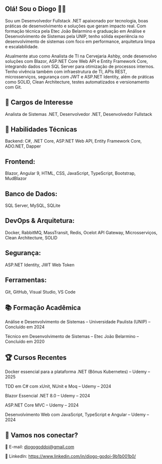 ## Olá! Sou o Diogo 👨‍💻

Sou um Desenvolvedor Fullstack .NET apaixonado por tecnologia, boas práticas de desenvolvimento e soluções que geram impacto real. Com formação técnica pela Etec João Belarmino e graduação em Análise e Desenvolvimento de Sistemas pela UNIP, tenho sólida experiência no desenvolvimento de sistemas com foco em performance, arquitetura limpa e escalabilidade.

Atualmente atuo como Analista de TI na Cervejaria Ashby, onde desenvolvo soluções com Blazor, ASP.NET Core Web API e Entity Framework Core, integrando dados com SQL Server para otimização de processos internos. Tenho vivência também com infraestrutura de TI, APIs REST, microsserviços, segurança com JWT e ASP.NET Identity, além de práticas como SOLID, Clean Architecture, testes automatizados e versionamento com Git.

## 💼 Cargos de Interesse
Analista de Sistemas .NET, Desenvolvedor .NET, Desenvolvedor Fullstack

## 🚀 Habilidades Técnicas
Backend:
C#, .NET Core, ASP.NET Web API, Entity Framework Core, ADO.NET, Dapper

## Frontend:
Blazor, Angular 9, HTML, CSS, JavaScript, TypeScript, Bootstrap, MudBlazor

## Banco de Dados:
SQL Server, MySQL, SQLite

## DevOps & Arquitetura:
Docker, RabbitMQ, MassTransit, Redis, Ocelot API Gateway, Microsserviços, Clean Architecture, SOLID

## Segurança:
ASP.NET Identity, JWT Web Token

## Ferramentas:
Git, GitHub, Visual Studio, VS Code

## 📚 Formação Acadêmica
Análise e Desenvolvimento de Sistemas – Universidade Paulista (UNIP) – Concluído em 2024

Técnico em Desenvolvimento de Sistemas – Etec João Belarmino – Concluído em 2020

## 🏆 Cursos Recentes
Docker essencial para a plataforma .NET (Bônus Kubernetes) – Udemy – 2025

TDD em C# com xUnit, NUnit e Moq – Udemy – 2024

Blazor Essencial .NET 8.0 – Udemy – 2024

ASP.NET Core MVC – Udemy – 2024

Desenvolvimento Web com JavaScript, TypeScript e Angular – Udemy – 2024

## 🔗 Vamos nos conectar?

📧 E-mail: diogogoddoi@gmail.com

💼 LinkedIn: https://www.linkedin.com/in/diogo-godoi-9b1b001b0/
